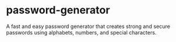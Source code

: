# password-generator
A fast and easy password generator that creates strong and secure passwords using alphabets, numbers, and special characters.

